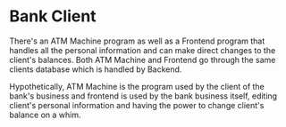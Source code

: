 # Bank Client

There's an ATM Machine program as well as a Frontend program that handles
all the personal information and can make direct changes to the client's
balances. Both ATM Machine and Frontend go through the same clients database
which is handled by Backend.

Hypothetically, ATM Machine is the program used by the client of the bank's business 
and frontend is used by the bank business itself, editing client's personal information
and having the power to change client's balance on a whim.

